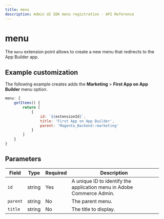 ```yaml
---
title: menu
description: Admin UI SDK menu registration - API Reference
---
```


# menu

The `menu` extension point allows to create a new menu that redirects to the App Builder app.

## Example customization

The following example creates adds the **Marketing** > **First App on App Builder** menu option.

```javascript
menu: {
    getItems() {
        return [
            {
                id: `${extensionId}`,
                title: 'First App on App Builder',
                parent: 'Magento_Backend::marketing'
            }
        ]
    }
}
```

## Parameters

| Field | Type | Required | Description |
| --- | --- | --- | --- |
| `id` | string | Yes | A unique ID to identify the application menu in Adobe Commerce Admin. |
| `parent` | string | No | The parent menu. |
| `title`  | string | No | The title to display. |
